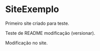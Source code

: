 # SiteExemplo
 Primeiro site criado para teste.
 
 Teste de README modificação (versionar).
 
 Modificação no site.
